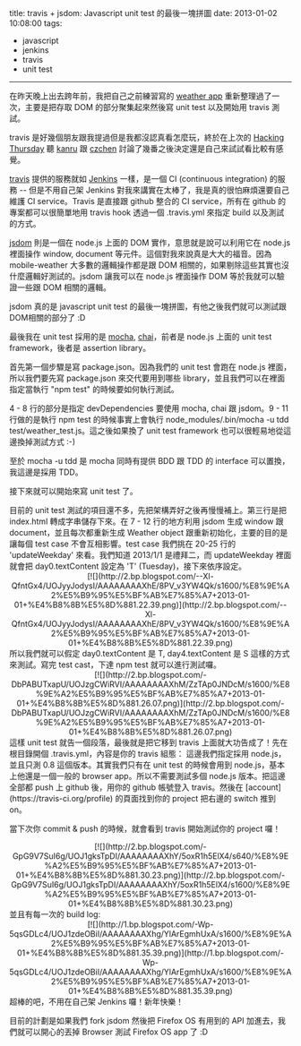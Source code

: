 title: travis + jsdom: Javascript unit test 的最後一塊拼圖
date: 2013-01-02 10:08:00
tags: 
- javascript
- jenkins
- travis
- unit test
---

在昨天晚上出去跨年前，我把自己之前練習寫的 [weather app](http://yurinfore.blogspot.tw/2012/09/html5-mobile-app.html) 重新整理過了一次，主要是把存取 DOM 的部分聚集起來然後寫 unit test 以及開始用 travis 測試。

travis 是好幾個朋友跟我提過但是我都沒認真看怎麼玩，終於在上次的 [Hacking Thursday](http://www.hackingthursday.org/) 聽 [kanru](http://kanru.info/blog/) 跟 [czchen](http://www.linkedin.com/in/changzhuo) 討論了幾番之後決定還是自己來試試看比較有感覺。

[travis](http://travis-ci.org/) 提供的服務就如 [Jenkins](http://jenkins-ci.org/) 一樣，是一個 CI (continuous integration) 的服務 -- 但是不用自己架 Jenkins 對我來講實在太棒了，我是真的很怕麻煩還要自己維護 CI service。Travis 是直接跟 github 整合的 CI service，所有在 github 的專案都可以很簡單地用 travis hook 透過一個 .travis.yml 來指定 build 以及測試的方式。

[jsdom](https://github.com/tmpvar/jsdom) 則是一個在 node.js 上面的 DOM 實作，意思就是說可以利用它在 node.js 裡面操作 window, document 等元件。這個對我來說真是大大的福音。因為 mobile-weather 大多數的邏輯操作都是跟 DOM 相關的，如果剔除這些其實也沒什麼邏輯好測試的。jsdom 讓我可以在 node.js 裡面操作 DOM 等於我就可以驗證一些跟 DOM 相關的邏輯。

jsdom 真的是 javascript unit test 的最後一塊拼圖，有他之後我們就可以測試跟 DOM相關的部分了 :D

最後我在 unit test 採用的是 [mocha](http://visionmedia.github.com/mocha/), [chai](http://chaijs.com/)，前者是 node.js 上面的 unit test framework，後者是 assertion library。

首先第一個步驟是寫 package.json。因為我們的 unit test 會跑在 node.js 裡面，所以我們要先寫 package.json 來交代要用到哪些 library，並且我們可以在裡面指定當執行 "npm test" 的時候要如何執行測試。

<script src="https://gist.github.com/4425286.js"></script>

4 - 8 行的部分是指定 devDependencies 要使用 mocha, chai 跟 jsdom。9 - 11 行做的是執行 npm test 的時候事實上會執行 node_modules/.bin/mocha -u tdd test/weather_test.js。這之後如果換了 unit test framework 也可以很輕易地從這邊換掉測試方式 :-)

至於 mocha -u tdd 是 mocha 同時有提供 BDD 跟 TDD 的 interface 可以置換，我這邊是採用 TDD。

接下來就可以開始來寫 unit test 了。

<script src="https://gist.github.com/4425319.js"></script> 目前的 unit test 測試的項目還不多，先把架構弄好之後再慢慢補上。第三行是把 index.html 轉成字串儲存下來。在 7 - 12 行的地方利用 jsdom 生成 window 跟 document，並且每次都重新生成 Weather object 跟重新初始化，主要的目的是讓每個 test case 不會互相影響。test case 我們挑在 20-25 行的 'updateWeekday' 來看。我們知道 2013/1/1 是禮拜二，而 updateWeekday 裡面就會把 day0.textContent 設定為 'T' (Tuesday)，接下來依序設定。

<div class="separator" style="clear: both; text-align: center;">[![](http://2.bp.blogspot.com/--Xl-QfntGx4/UOJyyJodysI/AAAAAAAAXhE/8PV_v3YW4Qk/s1600/%E8%9E%A2%E5%B9%95%E5%BF%AB%E7%85%A7+2013-01-01+%E4%B8%8B%E5%8D%881.22.39.png)](http://2.bp.blogspot.com/--Xl-QfntGx4/UOJyyJodysI/AAAAAAAAXhE/8PV_v3YW4Qk/s1600/%E8%9E%A2%E5%B9%95%E5%BF%AB%E7%85%A7+2013-01-01+%E4%B8%8B%E5%8D%881.22.39.png)</div>
所以我們就可以假定 day0.textContent 是 T, day4.textContent 是 S 這樣的方式來測試。寫完 test cast，下達 npm test 就可以進行測試囉。

<div class="separator" style="clear: both; text-align: center;">[![](http://2.bp.blogspot.com/-DbPABUTxapU/UOJzgCWiRVI/AAAAAAAAXhM/ZzTAp0JNDcM/s1600/%E8%9E%A2%E5%B9%95%E5%BF%AB%E7%85%A7+2013-01-01+%E4%B8%8B%E5%8D%881.26.07.png)](http://2.bp.blogspot.com/-DbPABUTxapU/UOJzgCWiRVI/AAAAAAAAXhM/ZzTAp0JNDcM/s1600/%E8%9E%A2%E5%B9%95%E5%BF%AB%E7%85%A7+2013-01-01+%E4%B8%8B%E5%8D%881.26.07.png)</div>這樣 unit test 就告一個段落，最後就是把它移到 travis 上面就大功告成了！先在根目錄開個 .travis.yml，內容是你的 travis 組態：

<script src="https://gist.github.com/4425381.js"></script> 這邊我們指定採用 node.js，並且只測 0.8 這個版本。其實我們只有在 unit test 的時候會用到 node.js，基本上他還是一個一般的 browser app。所以不需要測試多個 node.js 版本。把這邊全部都 push 上 github 後，用你的 github 帳號登入 travis。然後在 [account](https://travis-ci.org/profile) 的頁面找到你的 project 把右邊的 switch 推到 on。

當下次你 commit &amp; push 的時候，就會看到 travis 開始測試你的 project 囉！

<div class="separator" style="clear: both; text-align: center;">[![](http://2.bp.blogspot.com/-GpG9V7SuI6g/UOJ1gksTpDI/AAAAAAAAXhY/5oxR1h5ElX4/s640/%E8%9E%A2%E5%B9%95%E5%BF%AB%E7%85%A7+2013-01-01+%E4%B8%8B%E5%8D%881.30.23.png)](http://2.bp.blogspot.com/-GpG9V7SuI6g/UOJ1gksTpDI/AAAAAAAAXhY/5oxR1h5ElX4/s1600/%E8%9E%A2%E5%B9%95%E5%BF%AB%E7%85%A7+2013-01-01+%E4%B8%8B%E5%8D%881.30.23.png)</div>並且有每一次的 build log:

<div class="separator" style="clear: both; text-align: center;">[![](http://1.bp.blogspot.com/-Wp-5qsGDLc4/UOJ1zdeOBiI/AAAAAAAAXhg/YlArEgmhUxA/s1600/%E8%9E%A2%E5%B9%95%E5%BF%AB%E7%85%A7+2013-01-01+%E4%B8%8B%E5%8D%881.35.39.png)](http://1.bp.blogspot.com/-Wp-5qsGDLc4/UOJ1zdeOBiI/AAAAAAAAXhg/YlArEgmhUxA/s1600/%E8%9E%A2%E5%B9%95%E5%BF%AB%E7%85%A7+2013-01-01+%E4%B8%8B%E5%8D%881.35.39.png)</div>
超棒的吧，不用在自己架 Jenkins 囉！新年快樂！

目前的計劃是如果我們 fork jsdom 然後把 Firefox OS 有用到的 API 加進去，我們就可以開心的丟掉 Browser 測試 Firefox OS app 了 :D